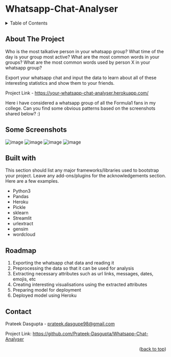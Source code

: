 # Whatsapp-Chat-Analyser

<!-- TABLE OF CONTENTS -->
<details>
  <summary>Table of Contents</summary>
  <ol>
    <li>
      <a href="#about-the-project">About The Project</a>
      <ul>
        <li><a href="#built-with">Project Link - https://your-whatsapp-chat-analyser.herokuapp.com/</a></li>
      </ul>
    </li>
    <li><a href="#screenshots">Some Screenshots</a></li>
    <li><a href="#usage">Built with</a></li>
    <li><a href="#roadmap">Roadmap</a></li>
    <li><a href="#contact">Contact</a></li>

  </ol>
</details>

<!-- ABOUT THE PROJECT -->

## About The Project

Who is the most talkative person in your whatsapp group? What time of the day is your group most active? What are the most common words in your groups? What are the most common words used by person X in your whatsapp group?

Export your whatsapp chat and input the data to learn about all of these interesting statistics and show them to your friends.


Project Link - https://your-whatsapp-chat-analyser.herokuapp.com/ 

Here i have considered a whatsapp group of all the Formula1 fans in my college. Can you find some obvious patterns based on the screenshots shared below? :)

## Some Screenshots
![image](https://user-images.githubusercontent.com/93049358/140601747-0f0600c7-feb5-4abf-8b95-534a89a4483a.png)
![image](https://user-images.githubusercontent.com/93049358/140601763-4d2dada4-8888-4582-a6b7-b6c8ff6e3dd7.png)
![image](https://user-images.githubusercontent.com/93049358/140601777-a160efdb-cbec-4e2d-a334-cadcc2f75a04.png)
![image](https://user-images.githubusercontent.com/93049358/140601797-0d706ec7-2ea7-44c5-9199-93dc1938bac8.png)

## Built with

This section should list any major frameworks/libraries used to bootstrap your project. Leave any add-ons/plugins for the acknowledgements section. Here are a few examples.

* Python3
* Pandas
* Heroku
* Pickle
* sklearn
* Streamlit
* urlextract
* gensim
* wordcloud

## Roadmap

1. Exporting the whatsapp chat data and reading it
2. Preprocessing the data so that it can be used for analysis
3. Extracting necessary attributes such as url links, messages, dates, emojis, etc
4. Creating interesting visualisations using the extracted attributes
5. Preparing model for deployment
6. Deployed model using Heroku

## Contact

Prateek Dasgupta - prateek.dasgupe98@gmail.com

Project Link: https://github.com/Prateek-Dasgupta/Whatsapp-Chat-Analyser

<p align="right">(<a href="#top">back to top</a>)</p>
